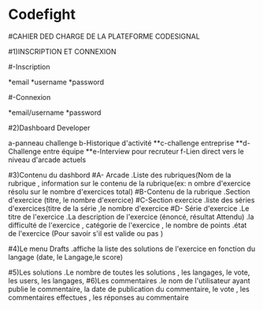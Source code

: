 # Codefight
#CAHIER DED CHARGE DE LA PLATEFORME CODESIGNAL

#1)INSCRIPTION ET CONNEXION

#-Inscription

*email
*username
*password

#-Connexion

*email/username
*password

#2)Dashboard Developer

a-panneau challenge
b-Historique d'activité
**c-challenge entreprise
**d-Challenge entre équipe
**e-Interview pour recruteur
f-Lien direct vers le niveau d'arcade actuels

#3)Contenu du dashbord
   #A- Arcade
     .Liste des rubriques(Nom de la rubrique , information sur le contenu de la 	                 rubrique(ex: n ombre d'exercice résolu sur le nombre d'exercices total)
  #B-Contenu de la rubrique 
     .Section d'exercice (titre, le nombre d'exercice)
  #C-Section exercice
     .liste des séries d'exercices(titre de la série ,le nombre d'exercice
  #D- Série d'exercice
     .Le titre de l'exercice
     .La description de l'exercice (énoncé, résultat Attendu)
     .la difficulté de l'exercice , catégorie de l'exercice , le nombre de points
     .état de l'exercice (Pour savoir s'il est valide ou pas )

#4)Le menu Drafts
	.affiche la liste des solutions de l'exercice en fonction du langage (date, le Langage,le score)
	
#5)Les solutions
        .Le nombre de toutes les solutions , les langages, le vote, les users, les langages,
#6)Les commentaires
      	.le nom de l'utilisateur ayant publie le commentaire, la date de publication du commentaire, le vote , les commentaires effectues , les réponses au commentaire
